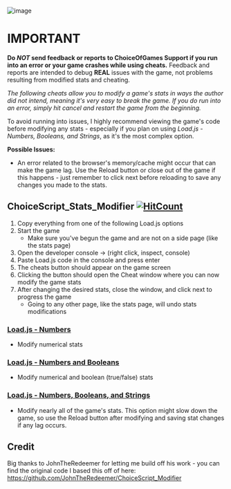 ![image](https://user-images.githubusercontent.com/93689946/222035758-f3e8ea30-7970-445e-8e23-d7573860b186.png)
# IMPORTANT
**Do _NOT_ send feedback or reports to ChoiceOfGames Support if you run into an error or your game crashes while using cheats.** Feedback and reports are intended to debug **REAL** issues with the game, not problems resulting from modified stats and cheating.

*The following cheats allow you to modify a game's stats in ways the author did not intend, meaning it's very easy to break the game. If you do run into an error, simply hit cancel and restart the game from the beginning.*

To avoid running into issues, I highly recommend viewing the game's code before modifying any stats - especially if you plan on using *Load.js - Numbers, Booleans, and Strings*, as it's the most complex option.

**Possible Issues:**
- An error related to the browser's memory/cache might occur that can make the game lag. Use the Reload button or close out of the game if this happens - just remember to click next before reloading to save any changes you made to the stats.

## ChoiceScript_Stats_Modifier  [![HitCount](https://hits.dwyl.com/WestlyDust/ChoiceScript_Stats_Modifier.svg?style=flat-square&show=unique)](http://hits.dwyl.com/WestlyDust/ChoiceScript_Stats_Modifier)
1. Copy everything from one of the following Load.js options
2. Start the game
     - Make sure you've begun the game and are not on a side page (like the stats page)
3. Open the developer console -> (right click, inspect, console)
4. Paste Load.js code in the console and press enter
5. The cheats button should appear on the game screen
6. Clicking the button should open the Cheat window where you can now modify the game stats
7. After changing the desired stats, close the window, and click next to progress the game
     - Going to any other page, like the stats page, will undo stats modifications

### [Load.js - Numbers](https://raw.githubusercontent.com/WestlyDust/ChoiceScript_Stats_Modifier/Main/CheatNumbers/Load.js)
* Modify numerical stats
### [Load.js - Numbers and Booleans](https://raw.githubusercontent.com/WestlyDust/ChoiceScript_Stats_Modifier/Main/CheatNumbers%26Booleans/Load.js)
* Modify numerical and boolean (true/false) stats
### [Load.js - Numbers, Booleans, and Strings](https://raw.githubusercontent.com/WestlyDust/ChoiceScript_Stats_Modifier/Main/CheatNumbers%26Booleans%26Strings/Load.js)
* Modify nearly all of the game's stats. This option might slow down the game, so use the Reload button after modifying and saving stat changes if any lag occurs.

## Credit
Big thanks to JohnTheRedeemer for letting me build off his work - you can find the original code I based this off of here: https://github.com/JohnTheRedeemer/ChoiceScript_Modifier
